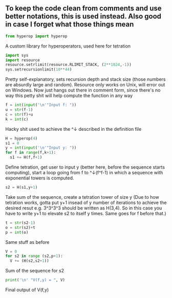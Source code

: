 ## To keep the code clean from comments and use better notations, this is used instead. Also good in case I forget what those things mean

```python
from hyperop import hyperop
```
A custom library for hyperoperators, used here for tetration
<br>

```python
import sys
import resource
resource.setrlimit(resource.RLIMIT_STACK, (2**1024,-1))
sys.setrecursionlimit(10**44)
```
Pretty self-explanatory, sets recursion depth and stack size (those numbers are absurdly large and random). Resource only works on Unix, will error out on Windows. Now just hangs out there in comment form, since there's no way this petty shit will help compute the function in any way
<br>
```python
f = int(input('\n'"Input f: "))
u = str(f-1)
c = str(f)+u
k = int(c)
```
Hacky shit used to achieve the ^↓ described in the definition file
<br>
```python
H = hyperop(4)
s1 = 0
y = int(input('\n'"Input y: "))
for f in range(f,k+1):
  s1 += H(f,f+1)
```
Define tetration, get user to input y (better here, before the sequence starts computing),
start a loop going from f to ^↓(f^f-1) in which a sequence with exponential towers is computed.
<br>
```python
s2 = H(s1,y+1)
```
Take sum of the sequence, create a tetration tower of size y
(Due to how tetration works, gotta put y+1 insead of y number of iterations 
to achieve the desired resut e.g. 3^3^3^3 should be written as H(3,4). So 
in this case you have to write y+1 to elevate s2 to itself y times. Same goes for f before that.)
<br>
```python
t = str(s2-1)
o = str(s2)+t
p = int(o)
```
Same stuff as before
<br>
```python
V = 0
for s2 in range (s2,p+1):
  V += (H(s2,s2+1))
```
Sum of the sequence for s2
<br>
```python
print('\n' "V(f,y) = ", V)
```
Final output of V(f,y)



